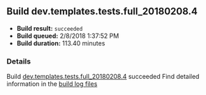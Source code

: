 ## Build dev.templates.tests.full_20180208.4
- **Build result:** `succeeded`
- **Build queued:** 2/8/2018 1:37:52 PM
- **Build duration:** 113.40 minutes
### Details
Build [dev.templates.tests.full_20180208.4](https://winappstudio.visualstudio.com/web/build.aspx?pcguid=a4ef43be-68ce-4195-a619-079b4d9834c2&builduri=vstfs%3a%2f%2f%2fBuild%2fBuild%2f24921) succeeded
Find detailed information in the [build log files](https://uwpctdiags.blob.core.windows.net/buildlogs/dev.templates.tests.full_20180208.4_logs.zip)
